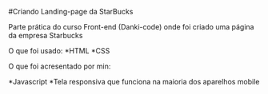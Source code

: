 #Criando Landing-page da StarBucks

Parte prática do curso Front-end (Danki-code) onde foi criado uma página da empresa Starbucks

O que foi usado:
*HTML
*CSS

O que foi acresentado por min:

*Javascript
*Tela responsiva que funciona na maioria dos aparelhos mobile